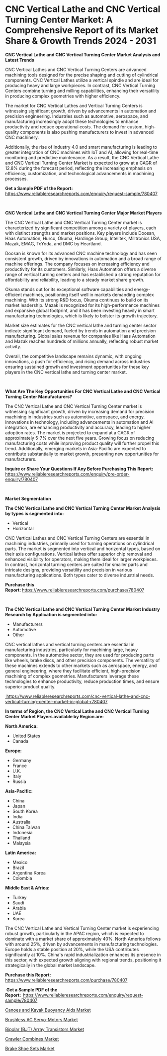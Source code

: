 <p><h1>CNC Vertical Lathe and CNC Vertical Turning Center Market: A Comprehensive Report of its Market Share & Growth Trends 2024 - 2031</h1></p><p><strong>CNC Vertical Lathe and CNC Vertical Turning Center Market Analysis and Latest Trends</strong></p>
<p><p>CNC Vertical Lathes and CNC Vertical Turning Centers are advanced machining tools designed for the precise shaping and cutting of cylindrical components. CNC Vertical Lathes utilize a vertical spindle and are ideal for producing heavy and large workpieces. In contrast, CNC Vertical Turning Centers combine turning and milling capabilities, enhancing their versatility in producing complex geometries with higher efficiency. </p><p>The market for CNC Vertical Lathes and Vertical Turning Centers is witnessing significant growth, driven by advancements in automation and precision engineering. Industries such as automotive, aerospace, and manufacturing increasingly adopt these technologies to enhance productivity and reduce operational costs. The demand for custom, high-quality components is also pushing manufacturers to invest in advanced CNC machinery. </p><p>Additionally, the rise of Industry 4.0 and smart manufacturing is leading to greater integration of CNC machines with IoT and AI, allowing for real-time monitoring and predictive maintenance. As a result, the CNC Vertical Lathe and CNC Vertical Turning Center Market is expected to grow at a CAGR of 12.8% during the forecast period, reflecting the increasing emphasis on efficiency, customization, and technological advancements in machining processes.</p></p>
<p><strong>Get a Sample PDF of the Report:&nbsp;</strong> <a href="https://www.reliableresearchreports.com/enquiry/request-sample/780407?utm_campaign=13&utm_medium=2&utm_source=Github&utm_content=ia&utm_term=30122024&utm_id=cnc-vertical-lathe-and-cnc-vertical-turning-center">https://www.reliableresearchreports.com/enquiry/request-sample/780407</a></p>
<p>&nbsp;</p>
<p><strong>CNC Vertical Lathe and CNC Vertical Turning Center Major Market Players</strong></p>
<p><p>The CNC Vertical Lathe and CNC Vertical Turning Center market is characterized by significant competition among a variety of players, each with distinct strengths and market positions. Key players include Doosan, Haas Automation, Hurco, Okuma, Hardinge Group, Intelitek, Milltronics USA, Mazak, EMAG, ToYoda, and DMC by Heartland.</p><p>Doosan is known for its advanced CNC machine technology and has seen consistent growth, driven by innovations in automation and a broad range of machine offerings. The company focuses on increasing efficiency and productivity for its customers. Similarly, Haas Automation offers a diverse range of vertical turning centers and has established a strong reputation for affordability and reliability, leading to a steady market share growth.</p><p>Okuma stands out for its exceptional software capabilities and energy-efficient machines, positioning itself well in markets demanding complex machining. With its strong R&D focus, Okuma continues to build on its market leadership. Mazak is recognized for its high-performance machines and expansive global footprint, and it has been investing heavily in smart manufacturing technologies, which is likely to bolster its growth trajectory.</p><p>Market size estimates for the CNC vertical lathe and turning center sector indicate significant demand, fueled by trends in automation and precision manufacturing. Global sales revenue for companies like Haas Automation and Mazak reaches hundreds of millions annually, reflecting robust market activity. </p><p>Overall, the competitive landscape remains dynamic, with ongoing innovations, a push for efficiency, and rising demand across industries ensuring sustained growth and investment opportunities for these key players in the CNC vertical lathe and turning center market.</p></p>
<p>&nbsp;</p>
<p><strong>What Are The Key Opportunities For CNC Vertical Lathe and CNC Vertical Turning Center Manufacturers?</strong></p>
<p><p>The CNC Vertical Lathe and CNC Vertical Turning Center market is witnessing significant growth, driven by increasing demand for precision machining in industries such as automotive, aerospace, and energy. Innovations in technology, including advancements in automation and AI integration, are enhancing productivity and accuracy, leading to higher adoption rates. The market is projected to expand at a CAGR of approximately 5-7% over the next five years. Growing focus on reducing manufacturing costs while improving product quality will further propel this trend. Additionally, emerging markets in Asia-Pacific are expected to contribute substantially to market growth, presenting new opportunities for manufacturers.</p></p>
<p><strong>Inquire or Share Your Questions If Any Before Purchasing This Report:</strong> <a href="https://www.reliableresearchreports.com/enquiry/pre-order-enquiry/780407?utm_campaign=13&utm_medium=2&utm_source=Github&utm_content=ia&utm_term=30122024&utm_id=cnc-vertical-lathe-and-cnc-vertical-turning-center">https://www.reliableresearchreports.com/enquiry/pre-order-enquiry/780407</a></p>
<p>&nbsp;</p>
<p><strong>Market Segmentation</strong></p>
<p><strong>The CNC Vertical Lathe and CNC Vertical Turning Center Market Analysis by types is segmented into:</strong></p>
<p><ul><li>Vertical</li><li>Horizontal</li></ul></p>
<p><p>CNC Vertical Lathes and CNC Vertical Turning Centers are essential in machining industries, primarily used for turning operations on cylindrical parts. The market is segmented into vertical and horizontal types, based on their axis configurations. Vertical lathes offer superior chip removal and enhanced visibility for operators, making them ideal for larger workpieces. In contrast, horizontal turning centers are suited for smaller parts and intricate designs, providing versatility and precision in various manufacturing applications. Both types cater to diverse industrial needs.</p></p>
<p><strong>Purchase this Report:&nbsp;</strong><a href="https://www.reliableresearchreports.com/purchase/780407?utm_campaign=13&utm_medium=2&utm_source=Github&utm_content=ia&utm_term=30122024&utm_id=cnc-vertical-lathe-and-cnc-vertical-turning-center">https://www.reliableresearchreports.com/purchase/780407</a></p>
<p>&nbsp;</p>
<p><strong>The CNC Vertical Lathe and CNC Vertical Turning Center Market Industry Research by Application is segmented into:</strong></p>
<p><ul><li>Manufacturers</li><li>Automotive</li><li>Other</li></ul></p>
<p><p>CNC vertical lathes and vertical turning centers are essential in manufacturing industries, particularly for machining large, heavy components. In the automotive sector, they are used for producing parts like wheels, brake discs, and other precision components. The versatility of these machines extends to other markets such as aerospace, energy, and general engineering, where they facilitate efficient, high-precision machining of complex geometries. Manufacturers leverage these technologies to enhance productivity, reduce production times, and ensure superior product quality.</p></p>
<p><a href="https://www.reliableresearchreports.com/cnc-vertical-lathe-and-cnc-vertical-turning-center-market-in-global-r780407?utm_campaign=13&utm_medium=2&utm_source=Github&utm_content=ia&utm_term=30122024&utm_id=cnc-vertical-lathe-and-cnc-vertical-turning-center">&nbsp;https://www.reliableresearchreports.com/cnc-vertical-lathe-and-cnc-vertical-turning-center-market-in-global-r780407</a></p>
<p><strong>In terms of Region, the CNC Vertical Lathe and CNC Vertical Turning Center Market Players available by Region are:</strong></p>
<p>
    <p> <strong> North America: </strong>
        <ul>
            <li>United States</li>
            <li>Canada</li>
        </ul>
        </p> 
    <p> <strong> Europe: </strong>
        <ul>
            <li>Germany</li>
            <li>France</li>
            <li>U.K.</li>
            <li>Italy</li>
            <li>Russia</li>
        </ul>
        </p> 
    <p> <strong> Asia-Pacific: </strong>
        <ul>
            <li>China</li>
            <li>Japan</li>
            <li>South Korea</li>
            <li>India</li>
            <li>Australia</li>
            <li>China Taiwan</li>
            <li>Indonesia</li>
            <li>Thailand</li>
            <li>Malaysia</li>
        </ul>
        </p> 
    <p> <strong> Latin America: </strong>
        <ul>
            <li>Mexico</li>
            <li>Brazil</li>
            <li>Argentina Korea</li>
            <li>Colombia</li>
        </ul>
        </p> 
    <p> <strong> Middle East & Africa: </strong>
        <ul>
            <li>Turkey</li>
            <li>Saudi</li>
            <li>Arabia</li>
            <li>UAE</li>
            <li>Korea</li>
        </ul>
    </p>
    </p>
<p><p>The CNC Vertical Lathe and Vertical Turning Center market is experiencing robust growth, particularly in the APAC region, which is expected to dominate with a market share of approximately 40%. North America follows with around 25%, driven by advancements in manufacturing technologies. Europe holds a stable position at 20%, while the USA contributes significantly at 10%. China's rapid industrialization enhances its presence in this sector, with expected growth aligning with regional trends, positioning it strategically in the global market landscape.</p></p>
<p><strong>Purchase this Report: </strong><a href="https://www.reliableresearchreports.com/purchase/780407?utm_campaign=13&utm_medium=2&utm_source=Github&utm_content=ia&utm_term=30122024&utm_id=cnc-vertical-lathe-and-cnc-vertical-turning-center">https://www.reliableresearchreports.com/purchase/780407</a></p>
<p>&nbsp;<strong>Get a Sample PDF of the Report:&nbsp;&nbsp;</strong><a href="https://www.reliableresearchreports.com/enquiry/request-sample/780407?utm_campaign=13&utm_medium=2&utm_source=Github&utm_content=ia&utm_term=30122024&utm_id=cnc-vertical-lathe-and-cnc-vertical-turning-center">https://www.reliableresearchreports.com/enquiry/request-sample/780407</a></p>
<p><strong></strong></p>
<p><p><a href="https://github.com/krinerstormy331/Market-Research-Report-List-1/blob/main/canoes-and-kayak-buoyancy-aids-market.md?utm_campaign=13&utm_medium=2&utm_source=Github&utm_content=ia&utm_term=30122024&utm_id=cnc-vertical-lathe-and-cnc-vertical-turning-center">Canoes and Kayak Buoyancy Aids Market</a></p><p><a href="https://github.com/suleimannichelle7/Market-Research-Report-List-1/blob/main/brushless-ac-servo-motors-market.md?utm_campaign=13&utm_medium=2&utm_source=Github&utm_content=ia&utm_term=30122024&utm_id=cnc-vertical-lathe-and-cnc-vertical-turning-center">Brushless AC Servo-Motors Market</a></p><p><a href="https://github.com/MariaWashington76/Market-Research-Report-List-1/blob/main/bipolar-bjt-array-transistors-market.md?utm_campaign=13&utm_medium=2&utm_source=Github&utm_content=ia&utm_term=30122024&utm_id=cnc-vertical-lathe-and-cnc-vertical-turning-center">Bipolar (BJT) Array Transistors Market</a></p><p><a href="https://github.com/dolorespeddico90/Market-Research-Report-List-1/blob/main/crawler-combines-market.md?utm_campaign=13&utm_medium=2&utm_source=Github&utm_content=ia&utm_term=30122024&utm_id=cnc-vertical-lathe-and-cnc-vertical-turning-center">Crawler Combines Market</a></p><p><a href="https://github.com/rosamariarocque98/Market-Research-Report-List-1/blob/main/brake-shoe-sets-market.md?utm_campaign=13&utm_medium=2&utm_source=Github&utm_content=ia&utm_term=30122024&utm_id=cnc-vertical-lathe-and-cnc-vertical-turning-center">Brake Shoe Sets Market</a></p></p>